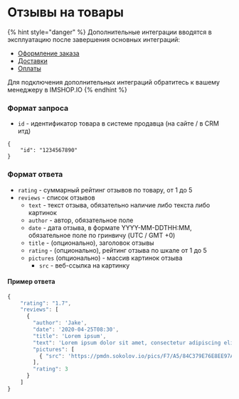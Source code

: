 # Отзывы на товары

{% hint style="danger" %}
Дополнительные интеграции вводятся в эксплуатацию после завершения основных интеграций:

* [Оформление заказа](../oformlenie-zakaza.-dostavki-oplaty/order.md)
* [Доставки](../oformlenie-zakaza.-dostavki-oplaty/deliveries.md)
* [Оплаты](../oformlenie-zakaza.-dostavki-oplaty/payments.md)

Для подключения дополнительных интеграций обратитесь к вашему менеджеру в IMSHOP.IO
{% endhint %}

### Формат запроса

* `id` - идентификатор товара в системе продавца \(на сайте / в CRM итд\)

```
{
    "id": "1234567890"
}
```

### Формат ответа

* `rating` - суммарный рейтинг отзывов по товару, от 1 до 5
* `reviews` - список отзывов
  * `text` - текст отзыва, обязательно наличие либо текста либо картинок
  * `author` - автор, обязательное поле
  * `date` - дата отзыва, в формате YYYY-MM-DDTHH:MM, обязательное поле по гринвичу \(UTC / GMT +0\)
  * `title` - \(опционально\), заголовок отзывы
  * `rating` - \(опционально\), рейтинг отзыва по шкале от 1 до 5
  * `pictures` \(опционально\) - массив картинок отзыва
    * `src` - веб-ссылка на картинку

#### Пример ответа

```javascript
{
    "rating": "1.7",
    "reviews": [
      {
        "author": 'Jake',
        "date": '2020-04-25T08:30',
        "title": 'Lorem ipsum',
        "text": 'Lorem ipsum dolor sit amet, consectetur adipiscing elit, sed do eiusmod tempor incididunt ut labore et dolore magna aliqua.',
        "pictures": [
          { "src": 'https://pmdn.sokolov.io/pics/F7/A5/84C379E76E8EE97A3B23EBE39DE4.jpg' },
        ],
        "rating": 3
      }
    ]
}
```



